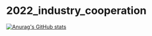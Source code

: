 # 2022_industry_cooperation


[![Anurag's GitHub stats](https://github-readme-stats.vercel.app/api?username=khwoo01)](https://github.com/khwoo01/github-readme-stats)
